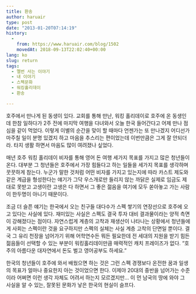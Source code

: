 ```yaml
---
title: 환송
author: haruair
type: post
date: "2013-01-20T07:14:19"
history:
  - 
    from: https://www.haruair.com/blog/1502
    movedAt: 2018-09-13T22:02:40+00:00
lang: ko
slug: return
tags:
  - 멜번 사는 이야기
  - 내 이야기
  - 스펙문화
  - 워킹홀리데이
  - 환송

---
```

호주에서 만나게 된 동생이 있다. 교회를 통해 만난, 워킹 홀리데이로 호주에 온 동생인데 한참 일하다가 2주 전에 마지막 여행을 다녀와서 오늘 한국 들어간다고 어제 만나 점심을 같이 먹었다. 이렇게 이별의 순간을 맞이 할 때마다 언젠가는 또 만나겠지 어디선가 마주칠 일이 분명 있겠지 하고 마음을 추스리는 편이었는데 이번만큼은 그게 잘 안되더라. 타지 생활 하면서 마음도 많이 여려졌나 싶었다.

매년 호주 워킹 홀리데이 비자를 통해 영어 돈 여행 세가지 목표를 가지고 많은 청년들이 온다. 대부분 그 청년들은 호주에서 가장 힘들다고 하는 일들을 세가지 목표를 생각하며 꿋꿋하게 참는다. 누군가 말한 것처럼 어떤 비자를 가지고 있는지에 따라 카스트 제도와 같은 계급을 형성한다는 얘기가 그닥 우스개로만 들리지 않는 까닭은 실제로 임금도 제대로 못받고 고생이란 고생은 다 하면서 그 좋은 젊음을 여기에 모두 쏟아놓고 가는 사람이 한두명이 아니기 때문이다.

조금 더 슬픈 얘기는 한국에서 오는 친구들 대다수가 스펙 쌓기의 연장선으로 호주에 오고 있다는 사실에 있다. 재미있는 사실은 스펙도 결국 투자 대비 결과물이라는 양적 측면이 강해졌다는 점이다. 자연스럽게 계층의 고착과 재생산이 나타나는 상황에서 청년들에게 사회는 스펙이란 것을 요구하지만 스펙의 실체는 사실 계층 고착의 단면일 뿐이다. 결국 그 유리 천장을 넘어가기 위해 어학연수든 뭐든 필요한데 전 세대의 지원을 받기 힘든 젊음들이 선택할 수 있는 부분이 워킹홀리데이만큼 매력적인 캐치 프레이즈가 없다. &#8220;호주의 아름다운 대자연에서 돈도 벌고 영어공부도 하세요.&#8221;

한국의 청년들이 호주에 와서 배웠으면 하는 것은 그런 스펙 경쟁보다 온전한 꿈과 일생의 목표가 얼마나 중요한지 아는 것이었으면 한다. 이제야 20대의 중반을 넘어가는 수준이라 어쩌면 이런 생각 자체도 어려서 하는지 모르겠지만&#8230; 이 먼 남국의 땅에 와야 그 사실을 알 수 있는, 잘못된 문화가 낳은 한국의 현실이 슬프다.